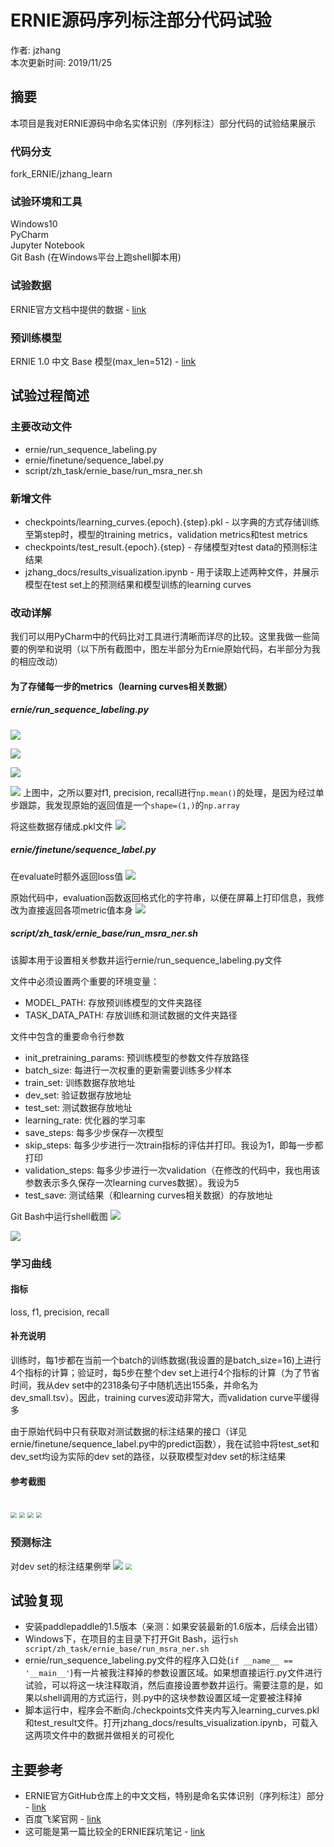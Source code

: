# ERNIE源码序列标注部分代码试验
作者: jzhang<br>
本次更新时间: 2019/11/25
## 摘要
本项目是我对ERNIE源码中命名实体识别（序列标注）部分代码的试验结果展示
### 代码分支
fork_ERNIE/jzhang_learn
### 试验环境和工具
Windows10<br>
PyCharm<br>
Jupyter Notebook<br>
Git Bash (在Windows平台上跑shell脚本用)
### 试验数据
ERNIE官方文档中提供的数据 - [link](https://github.com/jhmclean/fork_ERNIE/blob/develop/README.zh.md#%E4%B8%AD%E6%96%87%E6%95%B0%E6%8D%AE)

### 预训练模型
ERNIE 1.0 中文 Base 模型(max_len=512) - [link](https://github.com/jhmclean/fork_ERNIE/blob/develop/README.zh.md#%E9%A2%84%E8%AE%AD%E7%BB%83%E6%A8%A1%E5%9E%8B%E4%B8%8B%E8%BD%BD)
## 试验过程简述
### 主要改动文件
- ernie/run_sequence_labeling.py
- ernie/finetune/sequence_label.py
- script/zh_task/ernie_base/run_msra_ner.sh

### 新增文件
- checkpoints/learning_curves.{epoch}.{step}.pkl - 以字典的方式存储训练至第step时，模型的training metrics，validation metrics和test metrics
- checkpoints/test_result.{epoch}.{step} - 存储模型对test data的预测标注结果
- jzhang_docs/results_visualization.ipynb - 用于读取上述两种文件，并展示模型在test set上的预测结果和模型训练的learning curves

### 改动详解
我们可以用PyCharm中的代码比对工具进行清晰而详尽的比较。这里我做一些简要的例举和说明（以下所有截图中，图左半部分为Ernie原始代码，右半部分为我的相应改动）
#### 为了存储每一步的metrics（learning curves相关数据）
##### ernie/run_sequence_labeling.py
![](./images/LR_0.png)

![](./images/LR_1.png)

![](./images/LR_2.png)

![](./images/LR_3.png)
上图中，之所以要对f1, precision, recall进行`np.mean()`的处理，是因为经过单步跟踪，我发现原始的返回值是一个`shape=(1,)`的`np.array`

将这些数据存储成.pkl文件
![](./images/LR_4.png)

##### ernie/finetune/sequence_label.py

在evaluate时额外返回loss值
![](./images/EVAL_1.png)

原始代码中，evaluation函数返回格式化的字符串，以便在屏幕上打印信息，我修改为直接返回各项metric值本身
![](./images/EVAL_2.png)

##### script/zh_task/ernie_base/run_msra_ner.sh
该脚本用于设置相关参数并运行ernie/run_sequence_labeling.py文件

文件中必须设置两个重要的环境变量：
- MODEL_PATH: 存放预训练模型的文件夹路径
- TASK_DATA_PATH: 存放训练和测试数据的文件夹路径

文件中包含的重要命令行参数
- init_pretraining_params: 预训练模型的参数文件存放路径
- batch_size: 每进行一次权重的更新需要训练多少样本
- train_set: 训练数据存放地址
- dev_set: 验证数据存放地址
- test_set: 测试数据存放地址
- learning_rate: 优化器的学习率
- save_steps: 每多少步保存一次模型
- skip_steps: 每多少步进行一次train指标的评估并打印。我设为1，即每一步都打印
- validation_steps: 每多少步进行一次validation（在修改的代码中，我也用该参数表示多久保存一次learning curves数据）。我设为5
- test_save: 测试结果（和learning curves相关数据）的存放地址

Git Bash中运行shell截图
![](./images/Bash_0.png)

![](./images/Bash_1.png)

### 学习曲线
#### 指标
loss, f1, precision, recall
#### 补充说明
训练时，每1步都在当前一个batch的训练数据(我设置的是batch_size=16)上进行4个指标的计算；验证时，每5步在整个dev set上进行4个指标的计算（为了节省时间，我从dev set中的2318条句子中随机选出155条，并命名为dev_small.tsv）。因此，training curves波动非常大，而validation curve平缓得多

由于原始代码中只有获取对测试数据的标注结果的接口（详见ernie/finetune/sequence_label.py中的predict函数），我在试验中将test_set和dev_set均设为实际的dev set的路径，以获取模型对dev set的标注结果

#### 参考截图
<br>
<img src="./images/LC_loss.png" style="zoom:60%">
<img src="./images/LC_f1.png" style="zoom:60%">
<img src="./images/LC_precision.png" style="zoom:60%">
<img src="./images/LC_recall.png" style="zoom:60%">

### 预测标注
对dev set的标注结果例举
![](./images/PRED_0.png)
<img src="./images/PRED_1.png" style="zoom:60%">
## 试验复现
- 安装paddlepaddle的1.5版本（亲测：如果安装最新的1.6版本，后续会出错）
- Windows下，在项目的主目录下打开Git Bash，运行`sh script/zh_task/ernie_base/run_msra_ner.sh`
- ernie/run_sequence_labeling.py文件的程序入口处(`if __name__ == '__main__'`)有一片被我注释掉的参数设置区域。如果想直接运行.py文件进行试验，可以将这一块注释取消，然后直接设置参数并运行。需要注意的是，如果以shell调用的方式运行，则.py中的这块参数设置区域一定要被注释掉
- 脚本运行中，程序会不断向./checkpoints文件夹内写入learning_curves.pkl和test_result文件。打开jzhang_docs/results_visualization.ipynb，可载入这两项文件中的数据并做相关的可视化

## 主要参考
- ERNIE官方GitHub仓库上的中文文档，特别是命名实体识别（序列标注）部分 - [link](https://github.com/jhmclean/fork_ERNIE/blob/develop/README.zh.md)
- 百度飞桨官网 - [link](https://www.paddlepaddle.org.cn/)
- 这可能是第一篇比较全的ERNIE踩坑笔记 - [link](https://blog.csdn.net/a1058420631/article/details/90240285)